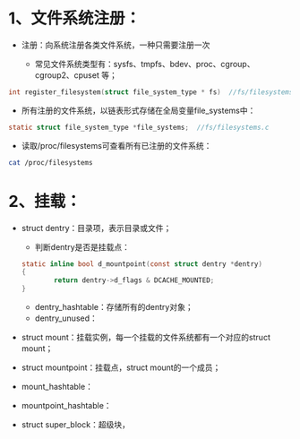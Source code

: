 # 1、文件系统注册：

- 注册：向系统注册各类文件系统，一种只需要注册一次

	- 常见文件系统类型有：sysfs、tmpfs、bdev、proc、cgroup、cgroup2、cpuset 等；

```c
int register_filesystem(struct file_system_type * fs)  //fs/filesystems.c
```
- 所有注册的文件系统，以链表形式存储在全局变量file_systems中：
```c
static struct file_system_type *file_systems;  //fs/filesystems.c
```

- 读取/proc/filesystems可查看所有已注册的文件系统：

```bash
cat /proc/filesystems
```

# 2、挂载：

- struct dentry：目录项，表示目录或文件；

  - 判断dentry是否是挂载点：

  ```c
  static inline bool d_mountpoint(const struct dentry *dentry)
  {
          return dentry->d_flags & DCACHE_MOUNTED;
  }  
  ```
  
  - dentry_hashtable：存储所有的dentry对象；
  - dentry_unused：

- struct mount：挂载实例，每一个挂载的文件系统都有一个对应的struct mount；

- struct mountpoint：挂载点，struct mount的一个成员；

- mount_hashtable：

- mountpoint_hashtable：

- struct super_block：超级块，